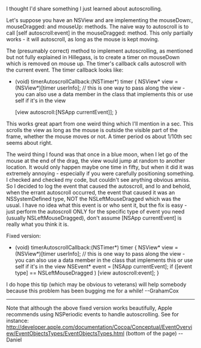 I thought I'd share something I just learned about autoscrolling.

Let's suppose you have an NSView and are implementing the mouseDown:, mouseDragged: and mouseUp: methods. The naive way to autoscroll is to call [self autoscroll:event] in the mouseDragged: method. This only partially works - it will autoscroll, as long as the mouse is kept moving.

The (presumably correct) method to implement autoscrolling, as mentioned but not fully explained in Hillegass, is to create a timer on mouseDown which is removed on mouse up. The timer's callback calls autoscroll with the current event. The timer callback looks like:

    

- (void)   timerAutoscrollCallback:(NSTimer*) timer
{
    NSView* view = (NSView*)[timer userInfo];  // this is one way to pass along the view - you can also use a data member in the class that implements this or use self if it's in the view

    [view autoscroll:[NSApp currentEvent]];
}



This works great apart from one weird thing which I'll mention in a sec. This scrolls the view as long as the mouse is outside the visible part of the frame, whether the mouse moves or
not. A timer period os about 1/10th sec seems about right.

The weird thing I found was that once in a blue moon, when I let go of the mouse at the end of the drag, the view would jump at random to another location. It would only happen maybe one time in fifty, but when it did it was extremely annoying - especially if you were carefully positioning something. I checked and checked my code, but couldn't see anything obvious amiss. So I decided to log the event that caused the autoscroll, and lo and behold, when the errant autoscroll occurred, the event that caused it was an NSSystemDefined type, NOT the NSLeftMouseDragged which was the usual. I have no idea what this event is or who sent it, but the fix is easy - just perform the autoscroll ONLY for the specific type of event  you need (usually NSLeftMouseDragged), don't assume [NSApp currentEvent] is really what you think it is.

Fixed version:

    

- (void)   timerAutoscrollCallback:(NSTimer*) timer
{
    NSView* view = (NSView*)[timer userInfo];  // this is one way to pass along the view - you can also use a data member in the class that implements this or use self if it's in the view
    NSEvent* event = [NSApp currentEvent];
    if ([event type] == NSLeftMouseDragged )
        [view autoscroll:event];
}



I do hope this tip (which may be obvious to veterans) will help somebody because this problem has been bugging me for a while! --GrahamCox

----

Note that although the above fixed version works beautifully, Apple recommends using NSPeriodic events to handle autoscrolling. See for instance:
http://developer.apple.com/documentation/Cocoa/Conceptual/EventOverview/EventObjectsTypes/EventObjectsTypes.html (bottom of the page)
--Daniel
